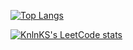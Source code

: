 [![Top Langs](https://github-readme-stats.vercel.app/api/top-langs/?username=afontan&count_private=true&langs_count=10&show_icons=true&theme=radical)](https://github.com/anuraghazra/github-readme-stats)

[![KnlnKS's LeetCode stats](https://leetcode-stats-six.vercel.app/api?username=afontan&theme=dark)](https://github.com/KnlnKS/leetcode-stats)

